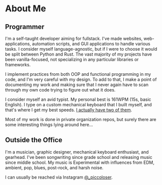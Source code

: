 # About Me

## Programmer

I'm a self-taught developer aiming for fullstack. I've made websites, web-applications, automation scripts, and GUI applications to handle various tasks. I consider myself language-agnostic, but if I were to choose it would be split between Python and Rust. The vast majority of my projects have been vanilla-focused, not specializing in any particular libraries or frameworks.

I implement practices from both OOP and functional programming in my code, and I'm very careful with my design. To add to that, I make a point of documenting my work and making sure that I never again have to scan through my own code trying to figure out what it does.

I consider myself an avid typist. My personal best is 161WPM (15s, basic English). I type on a custom mechanical keyboard that I built myself, and that's where I get my best speeds. [I actually have two of them](https://imgur.com/gallery/V6pnpEd).

Most of my work is done in private organization repos, but surely there are some interesting things lying around here...

## Outside the Office

I'm a musician, graphic designer, mechanical keyboard enthusiast, and gearhead. I've been songwriting since grade school and releasing music since middle school. My music is Experimental with influences from EDM, ambient, pop, blues, post-rock, and harsh noise.

I can usually be reached via Instagram [@_piccoloser](https://instagram.com/_piccoloser).

<!--
**piccoloser/piccoloser** is a ✨ _special_ ✨ repository because its `README.md` (this file) appears on your GitHub profile.

Here are some ideas to get you started:

- 🔭 I’m currently working on ...
- 🌱 I’m currently learning ...
- 👯 I’m looking to collaborate on ...
- 🤔 I’m looking for help with ...
- 💬 Ask me about ...
- 📫 How to reach me: ...
- 😄 Pronouns: ...
- ⚡ Fun fact: ...
-->
 
<!-- Old About Me (Changed 7/24/2022)
I'm primarily a Python developer, but I'm currently focusing on software design. I started in April of 2012 with basic web design, then picked up Python a couple years later. I'm in the process of learning Rust as of 2020.

I'm an independent musician, photographer, graphic designer, video editor, and writer/editor. I'm also getting into mechanical keyboards, and my daily driver is a 40% ortholinear I built myself.

The best way to get me talking is to speculate about pretty much anything.

It's easiest to reach me via Instagram @_piccoloser
-->
